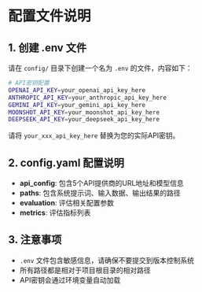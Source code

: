 # 配置文件说明

## 1. 创建 .env 文件

请在 `config/` 目录下创建一个名为 `.env` 的文件，内容如下：

```bash
# API密钥配置
OPENAI_API_KEY=your_openai_api_key_here
ANTHROPIC_API_KEY=your_anthropic_api_key_here
GEMINI_API_KEY=your_gemini_api_key_here
MOONSHOT_API_KEY=your_moonshot_api_key_here
DEEPSEEK_API_KEY=your_deepseek_api_key_here
```

请将 `your_xxx_api_key_here` 替换为您的实际API密钥。

## 2. config.yaml 配置说明

- **api_config**: 包含5个API提供商的URL地址和模型信息
- **paths**: 包含系统提示词、输入数据、输出结果的路径
- **evaluation**: 评估相关配置参数
- **metrics**: 评估指标列表

## 3. 注意事项

- `.env` 文件包含敏感信息，请确保不要提交到版本控制系统
- 所有路径都是相对于项目根目录的相对路径
- API密钥会通过环境变量自动加载
